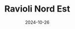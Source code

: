 ---
title: Ravioli Nord Est
address: 17 rue du Faubourg Montmartre, 75009 Paris
date: 2024-10-26
ratings:
- 4
foodtags:
- chinois
countrycodes:
- CHN
cover: P1005953
---